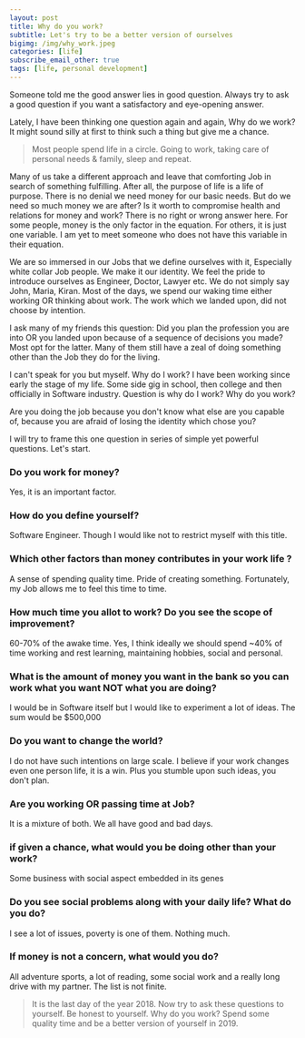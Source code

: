```yaml
---
layout: post
title: Why do you work?
subtitle: Let's try to be a better version of ourselves
bigimg: /img/why_work.jpeg
categories: [life]
subscribe_email_other: true
tags: [life, personal development]
---
```


Someone told me the good answer lies in good question. Always try to ask a good question if you want a satisfactory and eye-opening answer. 

Lately, I have been thinking one question again and again, Why do we work? It might sound silly at first to think such a thing but give me a chance.

>Most people spend life in a circle. Going to work, taking care of personal needs & family, sleep and repeat.

Many of us take a different approach and leave that comforting Job in search of something fulfilling. After all, the purpose of life is a life of purpose. There is no denial we need money for our basic needs. But do we need so much money we are after? Is it worth to compromise health and relations for money and work? There is no right or wrong answer here. For some people, money is the only factor in the equation. For others, it is just one variable. I am yet to meet someone who does not have this variable in their equation.

We are so immersed in our Jobs that we define ourselves with it, Especially white collar Job people. We make it our identity. We feel the pride to introduce ourselves as Engineer, Doctor, Lawyer etc. We do not simply say John, Maria, Kiran. Most of the days, we spend our waking time either working OR thinking about work. The work which we landed upon, did not choose by intention. 

I ask many of my friends this question: Did you plan the profession you are into OR you landed upon because of a sequence of decisions you made? Most opt for the latter. Many of them still have a zeal of doing something other than the Job they do for the living. 

I can't speak for you but myself. Why do I work? I have been working since early the stage of my life. Some side gig in school, then college and then officially in Software industry. Question is why do I work? Why do you work?

Are you doing the job because you don't know what else are you capable of, because you are afraid of losing the identity which chose you?

I will try to frame this one question in series of simple yet powerful questions. Let's start.

### Do you work for money?
Yes, it is an important factor. 

### How do you define yourself?
Software Engineer. Though I would like not to restrict myself with this title.

### Which other factors than money contributes in your work life ?
A sense of spending quality time. Pride of creating something. Fortunately, my Job allows me to feel this time to time.

### How much time you allot to work? Do you see the scope of improvement?
60-70% of the awake time. Yes, I think ideally we should spend ~40% of time working and rest learning, maintaining hobbies, social and personal.

### What is the amount of money you want in the bank so you can work what you want NOT what you are doing?
I would be in Software itself but I would like to experiment a lot of ideas. The sum would be $500,000

### Do you want to change the world? 
I do not have such intentions on large scale. I believe if your work changes even one person life, it is a win. Plus you stumble upon such ideas, you don't plan.

### Are you working OR passing time at Job?
It is a mixture of both. We all have good and bad days.

### if given a chance, what would you be doing other than your work?
Some business with social aspect embedded in its genes

### Do you see social problems along with your daily life? What do you do?
I see a lot of issues, poverty is one of them. Nothing much. 

### If money is not a concern, what would you do?
All adventure sports, a lot of reading, some social work and a really long drive with my partner. The list is not finite.

>It is the last day of the year 2018. Now try to ask these questions to yourself. Be honest to yourself. Why do you work? Spend some quality time and be a better version of yourself in 2019.





